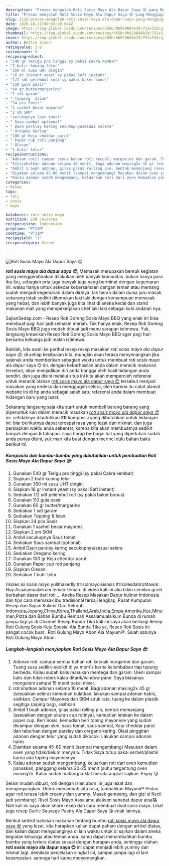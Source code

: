 ```yaml
---
description: "Proses mengolah Roti Sosis Mayo Ala Dapur Saya 😍 yang Menggugah Selera"
title: "Proses mengolah Roti Sosis Mayo Ala Dapur Saya 😍 yang Menggugah Selera"
slug: 2116-proses-mengolah-roti-sosis-mayo-ala-dapur-saya-yang-menggugah-selera
date: 2020-10-21T00:53:20.044Z
image: https://img-global.cpcdn.com/recipes/d65bc9b929684b29/751x532cq70/roti-sosis-mayo-ala-dapur-saya-😍-foto-resep-utama.jpg
thumbnail: https://img-global.cpcdn.com/recipes/d65bc9b929684b29/751x532cq70/roti-sosis-mayo-ala-dapur-saya-😍-foto-resep-utama.jpg
cover: https://img-global.cpcdn.com/recipes/d65bc9b929684b29/751x532cq70/roti-sosis-mayo-ala-dapur-saya-😍-foto-resep-utama.jpg
author: Bettie Simon
ratingvalue: 3.8
reviewcount: 9
recipeingredient:
- "540 gr Terigu pro tinggi sy pakai Cakra kembar"
- "2 butir kuning telur"
- "350 ml susu UHT dingin"
- "16 gr instant yeast sy pakai Saft instant"
- "1/2 sdt pelembut roti sy pakai baker bonus"
- "110 gula pasir"
- "60 gr buttermargarine"
- "1 sdt garam"
- " Topping  Isian"
- "24 pcs Sosis"
- "1 sachet besar mayones"
- "2 sm SKM"
- "secukupnya Saus tomat"
- " Saus sambal optional"
- " Daun parsley kering secukupnyasesuai selera"
- " Oregano kering"
- "100 gr Keju cheddar parut"
- " Paper cup roti panjang"
- " Olesan"
- "1 butir telur"
recipeinstructions:
- "Adonan roti: campur semua bahan roti kecuali margarine dan garam. Tuang susu sedikit-sedikit dl ya mom&#39;s karna kelembaban tiap tepung berbeda. Kalau sudah kalis masukan mentega dan garam. Uleni sampai kalis dan tidak robek kalau ditarik/window pane. Saya biasanya menguleni sampai 15 menit pakai mixer."
- "Istirahatkan adonan selama 10 menit. Bagi adonan masing2x 45 gr (sesuaikan selera) kemudian bulatkan, lakukan sampai adonan habis, sisihkan. Campur Mayones dan SKM aduk rata, tuang ke dalam plastik segitiga (piping bag), sisihkan."
- "Ambil 1 buah adonan, gilas pakai rolling pin, bentuk memanjang (sesuaikan dengan ukuran cup rotinya), kemudian letakan ke dalam paper cup. Beri Sosis, kemudian beri toping mayonese yang sudah dicampur dengan skm, saus tomat, saus sambal, Keju cheddar parut dan taburkan dengan parsley dan oregano kering. Olesi pinggiran adonan dengan telur yang sudah dikocok. Lakukan sampai adonan habis"
- "Diamkan selama 45-60 menit (sampai mengembang) Masukan dalam oven yang tidak/belum menyala. Tidak Saya tutup pakai serbet/plastik karna ada toping mayonesnya."
- "Kalau adonan sudah mengembang, keluarkan roti dari oven kemudian panaskan, panggang selama 20-25 menit (suhu tergantung oven masing2x. Kalau sudah matang/coklat merata angkat sajikan. Enjoy 😘"
categories:
- Resep
tags:
- roti
- sosis
- mayo

katakunci: roti sosis mayo 
nutrition: 230 calories
recipecuisine: Indonesian
preptime: "PT13M"
cooktime: "PT31M"
recipeyield: "1"
recipecategory: Dinner

---
```



![Roti Sosis Mayo Ala Dapur Saya 😍](https://img-global.cpcdn.com/recipes/d65bc9b929684b29/751x532cq70/roti-sosis-mayo-ala-dapur-saya-😍-foto-resep-utama.jpg)

<b><i>roti sosis mayo ala dapur saya 😍</i></b>, Memasak merupakan bentuk kegiatan yang menggembirakan dilakukan oleh banyak komunitas. bukan hanya para ibu ibu, sebagian pria juga banyak juga yang berminat dengan kegemaran ini. walau hanya untuk sekedar kebersamaan dengan teman atau memang sudah menjadi kegemaran dalam dirinya. tak heran dalam dunia juru masak sekarang tidak sedikit ditemukan laki laki dengan kemampuan memasak yang hebat, dan lebih banyak juga kita lihat di aneka kedai dan stand makanan mall yang mempekerjakan chef laki laki sebagai koki andalan nya.

SajianSedap.com - Resep Roti Goreng Sosis Mayo BBQ yang enak ini bisa membuat pagi hari jadi semakin meriah. Tak hanya enak, Resep Roti Goreng Sosis Mayo BBQ juga mudah dibuat jadi menu sarapan istimewa. Yuk, langsung kreasikan Resep Roti Goreng Sosis Mayo BBQ agar pagi hari bersama keluarga jadi makin istimewa.

Baiklah, kita awali ke perihal resep resep masakan <i>roti sosis mayo ala dapur saya 😍</i>. di setiap kesibukan kita, mungkin akan terasa menyenangkan jika sejenak anda memberikan sebagian waktu untuk membuat roti sosis mayo ala dapur saya 😍 ini. dengan keberhasilan anda dalam meracik makanan tersebut, akan menjadikan diri anda bangga oleh hasil hidangan anda sendiri. dan juga disini melalui situs ini kita akan memperoleh referensi untuk meracik olahan <u>roti sosis mayo ala dapur saya 😍</u> tersebut menjadi masakan yang endess dan menggugah selera, oleh karena itu catat alamat website ini di hp anda sebagai salah satu referensi anda dalam membuat hidangan baru yang lezat.


Sekarang langsung saja kita start untuk membeli barang barang yang diperuntuk kan dalam meracik masakan <u><i>roti sosis mayo ala dapur saya 😍</i></u> ini. setidaknya dibutuhkan <b>20</b> komposisi yang dibutuhkan untuk hidangan ini. biar berikutnya dapat tercapai rasa yang lezat dan nikmat. dan juga persiapkan waktu anda sebentar, karena kita akan membuatnya sedikit banyak dengan <b>5</b> tahapan. saya harap berbagai hal yang diperlukan sudah anda punya disini, yuk mari kita buat dengan merinci dulu bahan baku berikut ini.

<!--inarticleads1-->

##### Komposisi dan bumbu-bumbu yang dibutuhkan untuk pembuatan Roti Sosis Mayo Ala Dapur Saya 😍:

1. Gunakan 540 gr Terigu pro tinggi (sy pakai Cakra kembar)
1. Siapkan 2 butir kuning telur
1. Gunakan 350 ml susu UHT dingin
1. Siapkan 16 gr instant yeast (sy pakai Saft instant)
1. Sediakan 1/2 sdt pelembut roti (sy pakai baker bonus)
1. Gunakan 110 gula pasir
1. Gunakan 60 gr butter/margarine
1. Sediakan 1 sdt garam
1. Sediakan  Topping &amp; Isian:
1. Siapkan 24 pcs Sosis
1. Gunakan 1 sachet besar mayones
1. Siapkan 2 sm SKM
1. Ambil secukupnya Saus tomat
1. Sediakan  Saus sambal (optional)
1. Ambil  Daun parsley kering secukupnya/sesuai selera
1. Sediakan  Oregano kering
1. Gunakan 100 gr Keju cheddar parut
1. Gunakan  Paper cup roti panjang
1. Siapkan  Olesan:
1. Sediakan 1 butir telur


risoles isi sosis mayo yulithaserlly #risolmayoisisosis #risolesdarirotitawar. Hay Assalamualaikum teman-teman. di video kali ini aku bikin cemilan gurih berbahan dasar dari roti … Aneka Resep Masakan Dapur kuliner Indonesia dan tips cara memasak ibu tradisional tersaji lengkap, Pusat Kumpulan Resep dan Sajian Kuliner Dari Seluruh Indonesia,Jepang,China,Korea,Thailand,Arab,India,Eropa,Amerika,Kue,Minuman,Pizza dan Bahan Bumbu Rempah Assalamualaikum Bunda di rumah jumpa lagi yc di Channel Resep Bunda Tika kali ini saya akan berbagi Resep Roti Gulung Sosis Keju Spesial Ala Bunda Tika yc, Resep Roti Sosis ini sangat cocok buat . Roti Gulung Mayo Abon Ala Mayumi®. Salah satunya Roti Gulung Mayo Abon. 

<!--inarticleads2-->

##### Langkah-langkah menyiapkan Roti Sosis Mayo Ala Dapur Saya 😍:

1. Adonan roti: campur semua bahan roti kecuali margarine dan garam. Tuang susu sedikit-sedikit dl ya mom&#39;s karna kelembaban tiap tepung berbeda. Kalau sudah kalis masukan mentega dan garam. Uleni sampai kalis dan tidak robek kalau ditarik/window pane. Saya biasanya menguleni sampai 15 menit pakai mixer.
1. Istirahatkan adonan selama 10 menit. Bagi adonan masing2x 45 gr (sesuaikan selera) kemudian bulatkan, lakukan sampai adonan habis, sisihkan. Campur Mayones dan SKM aduk rata, tuang ke dalam plastik segitiga (piping bag), sisihkan.
1. Ambil 1 buah adonan, gilas pakai rolling pin, bentuk memanjang (sesuaikan dengan ukuran cup rotinya), kemudian letakan ke dalam paper cup. Beri Sosis, kemudian beri toping mayonese yang sudah dicampur dengan skm, saus tomat, saus sambal, Keju cheddar parut dan taburkan dengan parsley dan oregano kering. Olesi pinggiran adonan dengan telur yang sudah dikocok. Lakukan sampai adonan habis
1. Diamkan selama 45-60 menit (sampai mengembang) Masukan dalam oven yang tidak/belum menyala. Tidak Saya tutup pakai serbet/plastik karna ada toping mayonesnya.
1. Kalau adonan sudah mengembang, keluarkan roti dari oven kemudian panaskan, panggang selama 20-25 menit (suhu tergantung oven masing2x. Kalau sudah matang/coklat merata angkat sajikan. Enjoy 😘


Selain mudah dibuat, roti dengan isian abon ini juga lezat dan mengenyangkan. Untuk menambah cita rasa, tambahkan Mayumi® Pedas agar roti terasa lebih creamy dan yummy. Masak gampang, dan gizi si Kecil jadi seimbang!. Risol Sosis Mayo Assalamu alaikum sahabat dapur atsa珞 Nah kali ini saya akan share resep dan cara membuat risol sosis mayo. Lihat juga resep Garlic Sausage Pastry Ala Dapur Saya 😘 enak lainnya. 

Berikut sedikit bahasan makanan tentang bumbu <u>roti sosis mayo ala dapur saya 😍</u> yang lezat. kita harapkan kalian dapat paham dengan artikel diatas, dan kalian dapat mengulanginya di lain waktu untuk di sajikan dalam aneka kegiatan keluarga atau teman anda. kamu dapat menambahkan bumbu bumbu yang tertera diatas sesuai dengan harapan anda, sehingga olahan <b>roti sosis mayo ala dapur saya 😍</b> ini dapat menjadi lebih yummy dan nikmat lagi. demikian penjelasan singkat ini, sampai jumpa lagi di lain kesempatan. semoga hari kamu menyenangkan.
